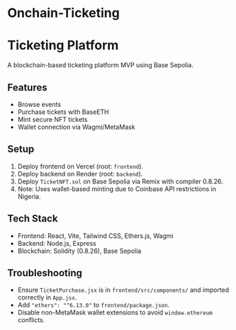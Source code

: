 # Onchain-Ticketing

# Ticketing Platform

A blockchain-based ticketing platform MVP using Base Sepolia.

## Features
- Browse events
- Purchase tickets with BaseETH
- Mint secure NFT tickets
- Wallet connection via Wagmi/MetaMask

## Setup
1. Deploy frontend on Vercel (root: `frontend`).
2. Deploy backend on Render (root: `backend`).
3. Deploy `TicketNFT.sol` on Base Sepolia via Remix with compiler 0.8.26.
4. Note: Uses wallet-based minting due to Coinbase API restrictions in Nigeria.

## Tech Stack
- Frontend: React, Vite, Tailwind CSS, Ethers.js, Wagmi
- Backend: Node.js, Express
- Blockchain: Solidity (0.8.26), Base Sepolia

## Troubleshooting
- Ensure `TicketPurchase.jsx` is in `frontend/src/components/` and imported correctly in `App.jsx`.
- Add `"ethers": "^6.13.0"` to `frontend/package.json`.
- Disable non-MetaMask wallet extensions to avoid `window.ethereum` conflicts.
